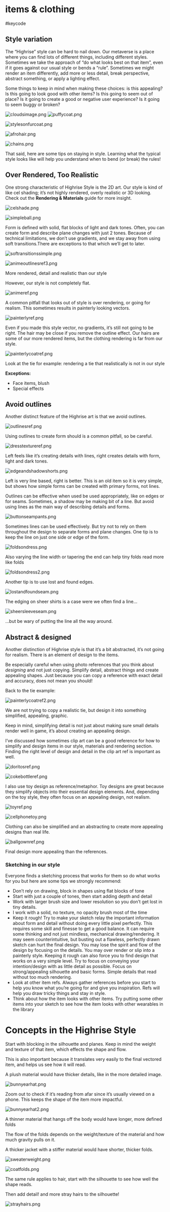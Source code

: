 # items & clothing
#keycode 
## Style variation

The “Highrise” style can be hard to nail down.  Our metaverse is a place where you can find lots of different things, including different styles.  Sometimes we take the approach of “do what looks best on that item”, even if it goes against our usual style or bends a “rule”.   Sometimes we might render an item differently, add more or less detail, break perspective, abstract something, or apply a lighting effect.  

Some things to keep in mind when making these choices: is this appealing? Is this going to look good with other items? Is this going to seem out of place?  Is it going to create a good or negative user experience?  Is it going to seem buggy or broken?  

![cloudsimage.png](https://cdn-production.joinhighrise.com/create-portal/cloudsimage_56f449e7bd.png)
![puffycoat.png](https://cdn-production.joinhighrise.com/create-portal/puffycoat_060774d3fc.png)

![stylesonfurcoat.png](https://cdn-production.joinhighrise.com/create-portal/stylesonfurcoat_bbf464fbd5.png)

![afrohair.png](https://cdn-production.joinhighrise.com/create-portal/afrohair_eb427fded0.png)

![chains.png](https://cdn-production.joinhighrise.com/create-portal/chains_7a747e5d33.png)


That said, here are some tips on staying in style.  Learning what the typical style looks like will help you understand when to bend (or break) the rules!

## Over Rendered, Too Realistic

One strong characteristic of Highrise Style is the 2D art. Our style is kind of like cel shading; it’s not highly rendered, overly realistic or 3D looking. Check out the **Rendering & Materials** guide for more insight.

![celshade.png](https://cdn-production.joinhighrise.com/create-portal/celshade_6c7c231dad.png)

![simpleball.png](https://cdn-production.joinhighrise.com/create-portal/simpleball_757babe798.png)


Form is defined with solid, flat blocks of light and dark tones. Often, you can create form and describe plane changes with just 2 tones. Because of technical limitations, we don’t use gradients, and we stay away from using soft transitions.There are exceptions to that which we’ll get to later.

![softransitionssimple.png](https://cdn-production.joinhighrise.com/create-portal/softransitionssimple_a116d70e35.png)

![animeoutlinesref3.png](https://cdn-production.joinhighrise.com/create-portal/animeoutlinesref3_f088de9e8d.png)

More rendered, detail and realistic than our style


However, our style is not completely flat. 

![animeref.png](https://cdn-production.joinhighrise.com/create-portal/animeref_6a2657fec8.png)


A common pitfall that looks out of style is over rendering, or going for realism. This sometimes results in painterly looking vectors.

![painterlyref.png](https://cdn-production.joinhighrise.com/create-portal/painterlyref_c27b53abea.png)

Even if you made this style vector, no gradients, it’s still not going to be right. The hair may be close if you remove the outline effect. Our hairs are some of our more rendered items, but the clothing rendering is far from our style.

![painterlycoatref.png](https://cdn-production.joinhighrise.com/create-portal/painterlycoatref_4a5fb1ee95.png)

Look at the tie for example: rendering a tie that realistically is not in our style


**Exceptions:**

- Face items, blush
- Special effects



## Avoid outlines

Another distinct feature of the Highrise art is that we avoid outlines.  

![outlinesref.png](https://cdn-production.joinhighrise.com/create-portal/outlinesref_4b71b53bde.png)

Using outlines to create form should is a common pitfall, so be careful.  

![dresstextureref.png](https://cdn-production.joinhighrise.com/create-portal/dresstextureref_c89ee2bee4.png)

Left feels like it’s creating details with lines, right creates details with form, light and dark tones.

![edgeandshadowshorts.png](https://cdn-production.joinhighrise.com/create-portal/edgeandshadowshorts_a8a10de51b.png)

Left is very line based, right is better.  This is an old item so it is very simple, but shows how simple forms can be created with primary forms, not lines.

Outlines can be effective when used be used appropriately, like on edges or for seams. Sometimes, a shadow may be making bit of a line.  But avoid using lines as the main way of describing details and forms.  


![buttonseampants.png](https://cdn-production.joinhighrise.com/create-portal/buttonseampants_96b69aa50e.png)


Sometimes lines can be used effectively. But try not to rely on them throughout the design to separate forms and plane changes. One tip is to keep the line on just one side or edge of the form. 

![foldsondress.png](https://cdn-production.joinhighrise.com/create-portal/foldsondress_b3a4aa93b0.png)

Also varying the line width or tapering the end can help tiny folds read more like folds

![foldsondress2.png](https://cdn-production.joinhighrise.com/create-portal/foldsondress2_6f1b69b822.png)

 Another tip is to use lost and found edges.  

![lostandfoundseam.png](https://cdn-production.joinhighrise.com/create-portal/lostandfoundseam_9a2c8aa31a.png)


The edging on sheer shirts is a case were we often find a line...

![sheersleeveseam.png](https://cdn-production.joinhighrise.com/create-portal/sheersleeveseam_5ce2b4bb1e.png)

...but be wary of putting the line all the way around.

## Abstract & designed

Another distinction of Highrise style is that it’s a bit abstracted, it’s not going for realism. There is an element of design to the items.

Be especially careful when using photo references that you think about *designing* and not just copying.  Simplify detail, abstract things and create appealing shapes.  Just because you can copy a reference with exact detail and accuracy, does not mean you should!  

Back to the tie example:

![painterlycoatref2.png](https://cdn-production.joinhighrise.com/create-portal/painterlycoatref2_5ea0d94bdb.png)

We are not trying to copy a realistic tie, but design it into something simplified, appealing, graphic.  

Keep in mind, simplifying detail is not just about making sure small details render well in game, it’s about creating an appealing design.  


I’ve discussed how sometimes clip art can be a good reference for how to simplify and design items in our style, materials and rendering section. Finding the right level of design and detail in the clip art ref is important as well.

![doritosref.png](https://cdn-production.joinhighrise.com/create-portal/doritosref_679f7f0d03.png)

![cokebottleref.png](https://cdn-production.joinhighrise.com/create-portal/cokebottleref_7deeef1b9c.png)


I also use toy design as reference/metaphor. Toy designs are great because they simplify objects into their essential design elements. And, depending on the toy style, they often focus on an appealing design, not realism.

![toyref.png](https://cdn-production.joinhighrise.com/create-portal/toyref_1283545213.png)

![cellphonetoy.png](https://cdn-production.joinhighrise.com/create-portal/cellphonetoy_86461dcef1.png)


Clothing can also be simplified and an abstracting to create more appealing designs than real life. 

![ballgownref.png](https://cdn-production.joinhighrise.com/create-portal/ballgownref_b5d8d64bc3.png)


Final design more appealing than the references.

### Sketching in our style

Everyone finds a sketching process that works for them so do what works for you but here are some tips we strongly recommend:

- Don’t rely on drawing, block in shapes using flat blocks of tone
- Start with just a couple of tones, then start adding depth and detail
- Work with larger brush size and lower resolution so you don’t get lost in tiny details.
- I work with a solid, no texture, no opacity brush most of the time
- Keep it rough! Try to make your sketch relay the important information about form and detail without doing every little pixel perfectly.  This requires some skill and finesse to get a good balance.  It can require some thinking and not just mindless, mechanical drawing/rendering.  It may seem counterintuitive, but busting out a flawless, perfectly drawn sketch can hurt the final design. You may lose the spirit and flow of the design by focusing on the details. You may over render or slip into a painterly style.  Keeping it rough can also force you to find design that works on a very simple level. Try to focus on conveying your intention/design with as little detail as possible. Focus on strong/appealing silhouette and basic forms. Simple details that read without too much rendering.
- Look at other item refs. Always gather references before you start to help you know what you’re going for and give you inspiration. Refs will help you draw tricky things and stay in style.
- Think about how the item looks with other items. Try putting some other items into your sketch to see how the item looks with other wearables in the library

# Concepts in the Highrise Style

Start with blocking in the silhouette  and planes. Keep in mind the weight and texture of that item, which effects the shape and flow.

This is also important because it translates very easily to the final vectored item, and helps us see how it will read.

A plush material would have thicker details, like in the more detailed image.

![bunnyearhat.png](https://cdn-production.joinhighrise.com/create-portal/bunnyearhat_5cc726f6af.png)


Zoom out to check if it’s reading from afar since it’s usually viewed on a phone. This keeps the shape of the item more impactful.

![bunnyearhat2.png](https://cdn-production.joinhighrise.com/create-portal/bunnyearhat2_77f96acb23.png)

A thinner material that hangs off the body would have longer, more defined folds

The flow of the folds depends on the weight/texture of the material and how much gravity pulls on it.

A thicker jacket with a stiffer material would have shorter, thicker folds.

![sweaterweight.png](https://cdn-production.joinhighrise.com/create-portal/sweaterweight_2abfd6cf48.png)

![coatfolds.png](https://cdn-production.joinhighrise.com/create-portal/coatfolds_0392a6b834.png)

The same rule applies to hair, start with the silhouette to see how well the shape reads.

Then add detail! and more stray hairs to the silhouette! 

![strayhairs.png](https://cdn-production.joinhighrise.com/create-portal/strayhairs_018b5337a1.png)
